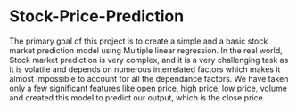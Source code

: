 # Stock-Price-Prediction
The primary goal of this project is to create a simple and a basic stock market prediction model using Multiple linear regression.
In the real world, Stock market prediction is very complex, and it is a very challenging task as it is volatile and depends on numerous interrelated factors which makes it almost impossible to account for all the dependance factors. We have taken only a few significant features like open price, high price, low price, volume and created this model to 
predict our output, which is the close price. 
